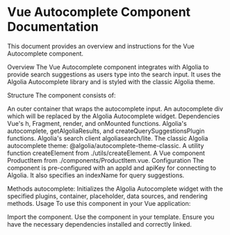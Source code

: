 # Vue Autocomplete Component Documentation
This document provides an overview and instructions for the Vue Autocomplete component.

Overview
The Vue Autocomplete component integrates with Algolia to provide search suggestions as users type into the search input. It uses the Algolia Autocomplete library and is styled with the classic Algolia theme.

Structure
The component consists of:

An outer container that wraps the autocomplete input.
An autocomplete div which will be replaced by the Algolia Autocomplete widget.
Dependencies
Vue's h, Fragment, render, and onMounted functions.
Algolia's autocomplete, getAlgoliaResults, and createQuerySuggestionsPlugin functions.
Algolia's search client algoliasearch/lite.
The classic Algolia autocomplete theme: @algolia/autocomplete-theme-classic.
A utility function createElement from ./utils/createElement.
A Vue component ProductItem from ./components/ProductItem.vue.
Configuration
The component is pre-configured with an appId and apiKey for connecting to Algolia. It also specifies an indexName for query suggestions.

Methods
autocomplete: Initializes the Algolia Autocomplete widget with the specified plugins, container, placeholder, data sources, and rendering methods.
Usage
To use this component in your Vue application:

Import the component.
Use the component in your template.
Ensure you have the necessary dependencies installed and correctly linked.

